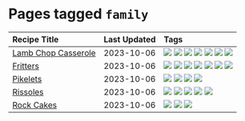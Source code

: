 # Pages tagged `family`

|Recipe Title|Last Updated|Tags
|:---|:---|:---|
|[Lamb Chop Casserole](../recipes/lambchopcasserole.md)|2023-10-06|[![](https://img.shields.io/badge/tag-aussie-208450)](../tags/aussie.md) [![](https://img.shields.io/badge/tag-baked-6685b7)](../tags/baked.md) [![](https://img.shields.io/badge/tag-battered-5b6ac0)](../tags/battered.md) [![](https://img.shields.io/badge/tag-casserole-95446)](../tags/casserole.md) [![](https://img.shields.io/badge/tag-family-1d5152)](../tags/family.md) [![](https://img.shields.io/badge/tag-fried-28ab17)](../tags/fried.md) [![](https://img.shields.io/badge/tag-lamb-6984a1)](../tags/lamb.md)|
|[Fritters](../recipes/fritters.md)|2023-10-06|[![](https://img.shields.io/badge/tag-chicken-3a4f8e)](../tags/chicken.md) [![](https://img.shields.io/badge/tag-family-1d5152)](../tags/family.md) [![](https://img.shields.io/badge/tag-fried-28ab17)](../tags/fried.md) [![](https://img.shields.io/badge/tag-ham-91514)](../tags/ham.md) [![](https://img.shields.io/badge/tag-lamb-6984a1)](../tags/lamb.md) [![](https://img.shields.io/badge/tag-leftovers-bb15fd)](../tags/leftovers.md) [![](https://img.shields.io/badge/tag-vegetables-eadebe)](../tags/vegetables.md)|
|[Pikelets](../recipes/pikelets.md)|2023-10-06|[![](https://img.shields.io/badge/tag-breakfast-b6c680)](../tags/breakfast.md) [![](https://img.shields.io/badge/tag-dessert-f05668)](../tags/dessert.md) [![](https://img.shields.io/badge/tag-family-1d5152)](../tags/family.md) [![](https://img.shields.io/badge/tag-fried-28ab17)](../tags/fried.md)|
|[Rissoles](../recipes/rissoles.md)|2023-10-06|[![](https://img.shields.io/badge/tag-aussie-208450)](../tags/aussie.md) [![](https://img.shields.io/badge/tag-beef-c6d429)](../tags/beef.md) [![](https://img.shields.io/badge/tag-easy-e5c1d4)](../tags/easy.md) [![](https://img.shields.io/badge/tag-family-1d5152)](../tags/family.md) [![](https://img.shields.io/badge/tag-fried-28ab17)](../tags/fried.md)|
|[Rock Cakes](../recipes/rockcakes.md)|2023-10-06|[![](https://img.shields.io/badge/tag-baked-6685b7)](../tags/baked.md) [![](https://img.shields.io/badge/tag-dessert-f05668)](../tags/dessert.md) [![](https://img.shields.io/badge/tag-family-1d5152)](../tags/family.md)|